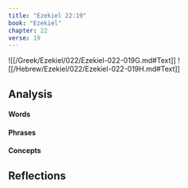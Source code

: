 ```yaml
---
title: "Ezekiel 22:19"
book: "Ezekiel"
chapter: 22
verse: 19
---
```

![[/Greek/Ezekiel/022/Ezekiel-022-019G.md#Text]]
![[/Hebrew/Ezekiel/022/Ezekiel-022-019H.md#Text]]

## Analysis

#### Words

#### Phrases

#### Concepts

## Reflections
